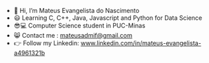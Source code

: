 - 👋 Hi, I’m Mateus Evangelista do Nascimento
- 😃 Learning C, C++, Java, Javascript and Python for Data Science
- 😎💻 Computer Science student in PUC-Minas
- 😸 Contact me : mateusadmif@gmail.com
- 👉 Follow my Linkedin: www.linkedin.com/in/mateus-evangelista-a4961321b
